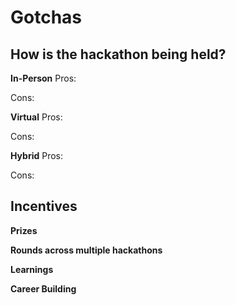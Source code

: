 # Gotchas

## How is the hackathon being held?

**In-Person**
Pros:

Cons:



**Virtual**
Pros:

Cons:


**Hybrid**
Pros:

Cons:

## Incentives
**Prizes**

**Rounds across multiple hackathons**

**Learnings**

**Career Building**
